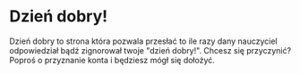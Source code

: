 # Dzień dobry!

Dzień dobry to strona która pozwala przesłać to ile razy dany nauczyciel odpowiedział bądź zignorował twoje "dzień dobry!".
Chcesz się przyczynić? Poproś o przyznanie konta i będziesz mógł się dołożyć.
